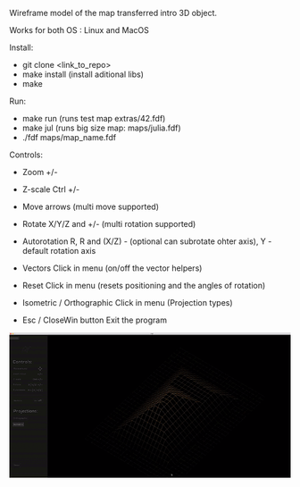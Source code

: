 Wireframe model of the map transferred intro 3D object.

Works for both OS : Linux and MacOS

Install:
 - git clone <link_to_repo>
 - make install (install aditional libs)
 - make
   
Run: 
 - make run (runs test map extras/42.fdf)
 - make jul (runs big size map: maps/julia.fdf)
 - ./fdf maps/map_name.fdf

 Controls:
- Zoom                      +/-
- Z-scale                   Ctrl +/-
- Move                      arrows (multi move supported)
- Rotate                    X/Y/Z and +/- (multi rotation supported)
- Autorotation              R, R and (X/Z) - (optional can subrotate ohter axis), Y - default rotation axis

- Vectors                   Click in menu (on/off the vector helpers)
- Reset                     Click in menu (resets positioning and the angles of rotation)
- Isometric / Orthographic  Click in menu (Projection types)

- Esc / CloseWin button     Exit the program

![fdf](https://github.com/daryark/FdF/blob/master/extras/fdf.gif)






